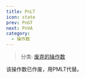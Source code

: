 ```yaml
---
title: PnLT
icon: state
prev: PnGT
next: PnVA
category:
  - 操作数
---
```


> 分类: [废弃的操作数](/hb/operands/136/903/  "Zemax 操作数 废弃的操作数")

该操作数已作废，用PMLT代替。